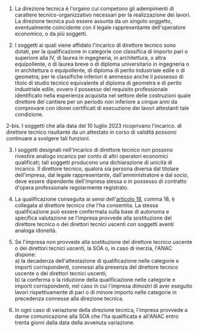1. La direzione tecnica è l'organo cui competono gli adempimenti di carattere tecnico-organizzativo necessari per la realizzazione dei lavori. La direzione tecnica può essere assunta da un singolo soggetto, eventualmente coincidente con il legale rappresentante dell'operatore economico, o da più soggetti.

2. I soggetti ai quali viene affidato l'incarico di direttore tecnico sono dotati, per la qualificazione in categorie con classifica di importo pari o superiore alla IV, di laurea in ingegneria, in architettura, o altra equipollente, o di laurea breve o di diploma universitario in ingegneria o in architettura o equipollente, di diploma di perito industriale edile o di geometra; per le classifiche inferiori è ammesso anche il possesso di titolo di studio tecnico equivalente al diploma di geometra e di perito industriale edile, ovvero il possesso del requisito professionale identificato nella esperienza acquisita nel settore delle costruzioni quale direttore del cantiere per un periodo non inferiore a cinque anni da comprovare con idonei certificati di esecuzione dei lavori attestanti tale condizione.

2-bis. I soggetti che alla data del 10 luglio 2023 ricoprivano l'incarico. di direttore tecnico risultante da un attestato in corso di validità possono continuare a svolgere tali funzioni.

3. I soggetti designati nell'incarico di direttore tecnico non possono rivestire analogo incarico per conto di altri operatori economici qualificati; tali soggetti producono una dichiarazione di unicità di incarico. Il direttore tecnico, qualora sia persona diversa dal titolare dell'impresa, dal legale rappresentante, dall'amministratore e dal socio, deve essere dipendente dell'impresa stessa o in possesso di contratto d'opera professionale regolarmente registrato.

4. La qualificazione conseguita ai sensi dell'[articolo 18](/index.html?article=allegato-2.12-articolo-18&version=1), comma 18, è collegata al direttore tecnico che l'ha consentita. La stessa qualificazione può essere confermata sulla base di autonoma e specifica valutazione se l'impresa provvede alla sostituzione del direttore tecnico o dei direttori tecnici uscenti con soggetti aventi analoga idoneità.

5. Se l'impresa non provvede alla sostituzione del direttore tecnico uscente o dei direttori tecnici uscenti, la SOA o, in caso di inerzia, l'ANAC dispone:<br>a) la decadenza dell'attestazione di qualificazione nelle categorie e importi corrispondenti, connessi alla presenza del direttore tecnico uscente o dei direttori tecnici uscenti;<br>b) la conferma o la riduzione della qualificazione nelle categorie e importi corrispondenti, nel caso in cui l'impresa dimostri di aver eseguito lavori rispettivamente di pari o di minore importo nelle categorie in precedenza connesse alla direzione tecnica.

6. In ogni caso di variazione della direzione tecnica, l'impresa provvede a darne comunicazione alla SOA che l'ha qualificata e all'ANAC entro trenta giorni dalla data della avvenuta variazione.